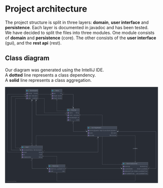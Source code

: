 # Project architecture
The project structure is split in three layers: **domain**, **user interface** and **persistence**.
Each layer is documented in javadoc and has been tested. <br/>
We have decided to split the files into three modules. One module consists of **domain**
and **persistence** (core). The other consists of the **user interface** (gui), and the **rest api** 
(rest).

## Class diagram
Our diagram was generated using the IntelliJ IDE. <br>
A **dotted** line represents a class dependency. <br>
A **solid** line represents a class aggregation. 

![PlantUML](./img/class_diagram.png "Class Diagram")